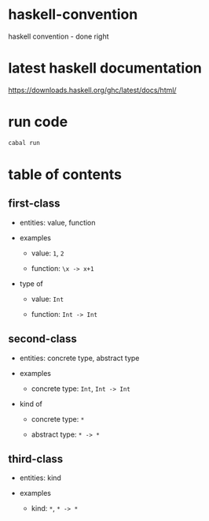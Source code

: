 # haskell-convention

haskell convention - done right

# latest haskell documentation

https://downloads.haskell.org/ghc/latest/docs/html/

# run code

```bash
cabal run
```

# table of contents

## first-class

- entities: value, function

- examples
  
  - value: `1`, `2`
  
  - function: `\x -> x+1`

- type of

  - value: `Int`

  - function: `Int -> Int`

## second-class

- entities: concrete type, abstract type

- examples
  
  - concrete type: `Int`, `Int -> Int`

- kind of

  - concrete type: `*`
  
  - abstract type: `* -> *`
  
## third-class

- entities: kind

- examples

  - kind: `*`, `* -> *`



